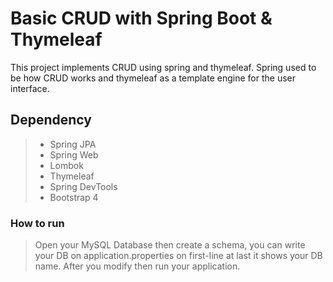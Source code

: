 # Basic CRUD with Spring Boot & Thymeleaf
This project implements CRUD using spring and thymeleaf. Spring used to be how CRUD works and thymeleaf as a 
template engine for the user interface.

## Dependency
> - Spring JPA
> - Spring Web
> - Lombok
> - Thymeleaf
> - Spring DevTools
> - Bootstrap 4

### How to run
> Open your MySQL Database then create a schema, you can write your DB on application.properties on first-line at last 
>it shows your DB name. After you modify then run your application.

